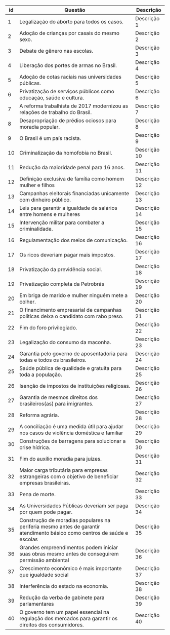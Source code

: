 id | Questão | Descrição
-- | -------- | ---------
1	|	Legalização do aborto para todos os casos. 	|	Descrição 1
2	|	Adoção de crianças por casais do mesmo sexo.	|	Descrição 2
3	|	Debate de gênero nas escolas.	|	Descrição 3
4	|	Liberação dos portes de armas no Brasil.	|	Descrição 4
5	|	Adoção de cotas raciais nas universidades públicas.	|	Descrição 5
6	|	Privatização de serviços públicos como educação, saúde e cultura.	|	Descrição 6
7	|	A reforma trabalhista de 2017 modernizou as relações de trabalho do Brasil.	|	Descrição 7
8	|	Desapropriação de prédios ociosos para moradia popular.	|	Descrição 8
9	|	O Brasil é um país racista.	|	Descrição 9
10	|	Criminalização da homofobia no Brasil. 	|	Descrição 10
11	|	Redução da maioridade penal para 16 anos.	|	Descrição 11
12	|	Definição exclusiva de família como homem mulher e filhos	|	Descrição 12
13	|	Campanhas eleitorais financiadas unicamente com dinheiro público. 	|	Descrição 13
14	|	Leis para garantir a igualdade de salários entre homens e mulheres	|	Descrição 14
15	|	Intervenção militar para combater a criminalidade.	|	Descrição 15
16	|	Regulamentação dos meios de comunicação.	|	Descrição 16
17	|	Os ricos deveriam pagar mais impostos. 	|	Descrição 17
18	|	Privatização da previdência social. 	|	Descrição 18
19	|	Privatização completa da Petrobrás	|	Descrição 19
20	|	Em briga de marido e mulher ninguém mete a colher. 	|	Descrição 20
21	|	O financimento empresarial de campanhas políticas deixa o candidato com rabo preso. 	|	Descrição 21
22	|	Fim do foro privilegiado.	|	Descrição 22
23	|	Legalização do consumo da maconha.	|	Descrição 23
24	|	Garantia pelo governo de aposentadoria para todas e todos os brasileiros.	|	Descrição 24
25	|	Saúde pública de qualidade e gratuita para toda a população. 	|	Descrição 25
26	|	Isenção de impostos de instituições religiosas.	|	Descrição 26
27	|	Garantia de mesmos direitos dos brasileiros(as) para imigrantes.	|	Descrição 27
28	|	Reforma agrária.	|	Descrição 28
29	|	A conciliação é uma medida útil para ajudar nos casos de violência doméstica e familiar	|	Descrição 29
30	|	Construções de barragens para solucionar a crise hídrica.	|	Descrição 30
31	|	Fim do auxílio moradia para juízes.	|	Descrição 31
32	|	Maior carga tributária para empresas estrangeiras com o objetivo de beneficiar empresas brasileiras. 	|	Descrição 32
33	|	Pena de morte.	|	Descrição 33
34	|	As Universidades Públicas deveriam ser paga por quem pode pagar.	|	Descrição 34
35	|	Construção de moradias populares na periferia mesmo antes de garantir atendimento básico como centros de saúde e escolas	|	Descrição 35
36	|	Grandes empreendimentos podem iniciar suas obras mesmo antes de conseguirem permissão ambiental	|	Descrição 36
37	|	Crescimento econômico é mais importante que igualdade social	|	Descrição 37
38	|	Interferência do estado na economia. 	|	Descrição 38
39	|	Redução da verba de gabinete para parlamentares	|	Descrição 39
40	|	O governo tem um papel essencial na regulação dos mercados para garantir os direitos dos consumidores. 	|	Descrição 40
